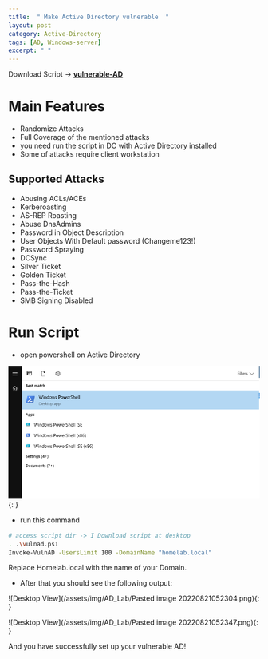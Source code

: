 ```yaml
---
title:  " Make Active Directory vulnerable  "
layout: post
category: Active-Directory
tags: [AD, Windows-server]
excerpt: " "
---
```



Download Script ->  **[vulnerable-AD](https://github.com/WazeHell/vulnerable-AD)**

#  Main Features
-   Randomize Attacks
-   Full Coverage of the mentioned attacks
-   you need run the script in DC with Active Directory installed
-   Some of attacks require client workstation

##  Supported Attacks

-   Abusing ACLs/ACEs
-   Kerberoasting
-   AS-REP Roasting
-   Abuse DnsAdmins
-   Password in Object Description
-   User Objects With Default password (Changeme123!)
-   Password Spraying
-   DCSync
-   Silver Ticket
-   Golden Ticket
-   Pass-the-Hash
-   Pass-the-Ticket
-   SMB Signing Disabled


# Run Script 

- open powershell on Active Directory 

![Desktop View](/assets/img/AD_Lab/p.png){: }

-  run this command 

```bash
# access script dir -> I Download script at desktop
. .\vulnad.ps1
Invoke-VulnAD -UsersLimit 100 -DomainName "homelab.local"

```
Replace Homelab.local  with the name of your Domain.

- After that you should see the following output:

![Desktop View](/assets/img/AD_Lab/Pasted image 20220821052304.png){: }

![Desktop View](/assets/img/AD_Lab/Pasted image 20220821052347.png){: }


And you have successfully set up your vulnerable AD!
